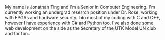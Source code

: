 My name is Jonathan Ting and I'm a Senior in Computer Engineering. I'm currently working an undergrad research position under Dr. Rose, working with FPGAs and hardware security. I do most of my coding with C and C++, however I have experience with C# and Python too. I've also done some web development on the side as the Secretary of the UTK Model UN club and for fun..
